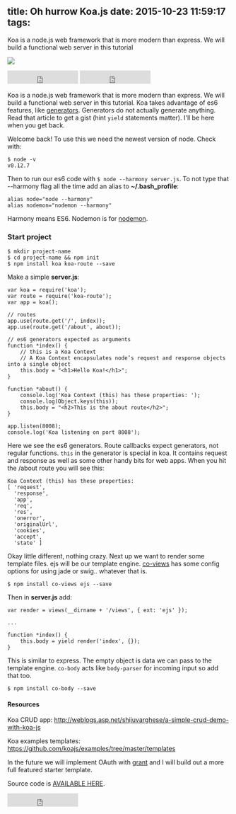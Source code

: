 title: Oh hurrow Koa.js
date: 2015-10-23 11:59:17
tags:
---

Koa is a node.js web framework that is more modern than express. We will build a functional web server in this tutorial 
<!-- more -->

![](https://camo.githubusercontent.com/674563115c4e0d4e5d99440b916952ad795c498e/68747470733a2f2f646c2e64726f70626f7875736572636f6e74656e742e636f6d2f752f363339363931332f6b6f612f6c6f676f2e706e67)

<iframe src="https://ghbtns.com/github-btn.html?user=jasonshark&repo=koa-starter&type=star&count=true&size=large" frameborder="0" scrolling="0" width="160px" height="30px"></iframe>

<iframe src="https://ghbtns.com/github-btn.html?user=koajs&repo=koa&type=star&count=true&size=large" frameborder="0" scrolling="0" width="160px" height="30px"></iframe>

Koa is a node.js web framework that is more modern than express. We will build a functional web server in this tutorial. Koa takes advantage of es6 features, like [generators](http://davidwalsh.name/es6-generators). Generators do not actually generate anything. Read that article to get a gist (hint `yield` statements matter). I'll be here when you get back.

Welcome back! To use this we need the newest version of node. Check with:

```
$ node -v
v0.12.7
```

Then to run our es6 code with `$ node --harmony server.js`. To not type that --harmony flag all the time add an alias to **~/.bash_profile**: 

```
alias node="node --harmony"
alias nodemon="nodemon --harmony"
```

Harmony means ES6. Nodemon is for [nodemon](https://github.com/remy/nodemon).

### Start project

```
$ mkdir project-name
$ cd project-name && npm init
$ npm install koa koa-route --save
```

Make a simple **server.js**:

```
var koa = require('koa');
var route = require('koa-route');
var app = koa();

// routes
app.use(route.get('/', index));
app.use(route.get('/about', about));

// es6 generators expected as arguments
function *index() {
	// this is a Koa Context
	// A Koa Context encapsulates node’s request and response objects into a single object 
	this.body = "<h1>Hello Koa!</h1>";
}

function *about() {
    console.log('Koa Context (this) has these properties: ');
	console.log(Object.keys(this));
	this.body = "<h2>This is the about route</h2>";
}

app.listen(8008);
console.log('Koa listening on port 8008');
```

Here we see the es6 generators. Route callbacks expect generators, not regular functions. `this` in the generator is special in koa. It contains request and response as well as some other handy bits for web apps. When you hit the /about route you will see this:

```
Koa Context (this) has these properties: 
[ 'request',
  'response',
  'app',
  'req',
  'res',
  'onerror',
  'originalUrl',
  'cookies',
  'accept',
  'state' ]
```


Okay little different, nothing crazy. Next up we want to render some template files. ejs will be our template engine. [co-views](https://github.com/tj/co-views) has some config options for using jade or swig.. whatever that is.

`$ npm install co-views ejs --save`

Then in **server.js** add:

```
var render = views(__dirname + '/views', { ext: 'ejs' });

...

function *index() {
	this.body = yield render('index', {});
}
```

This is similar to express. The empty object is data we can pass to the template engine. `co-body` acts like `body-parser` for incoming input so add that too.

`$ npm install co-body --save`

#### Resources
Koa CRUD app: http://weblogs.asp.net/shijuvarghese/a-simple-crud-demo-with-koa-js

Koa examples templates: https://github.com/koajs/examples/tree/master/templates

In the future we will implement OAuth with [grant](https://github.com/simov/grant) and I will build out a more full featured starter template.

Source code is [AVAILABLE HERE](https://github.com/jasonshark/koa-starter).

<iframe src="https://ghbtns.com/github-btn.html?user=jasonshark&repo=koa-starter&type=star&count=true&size=large" frameborder="0" scrolling="0" width="160px" height="30px"></iframe>
